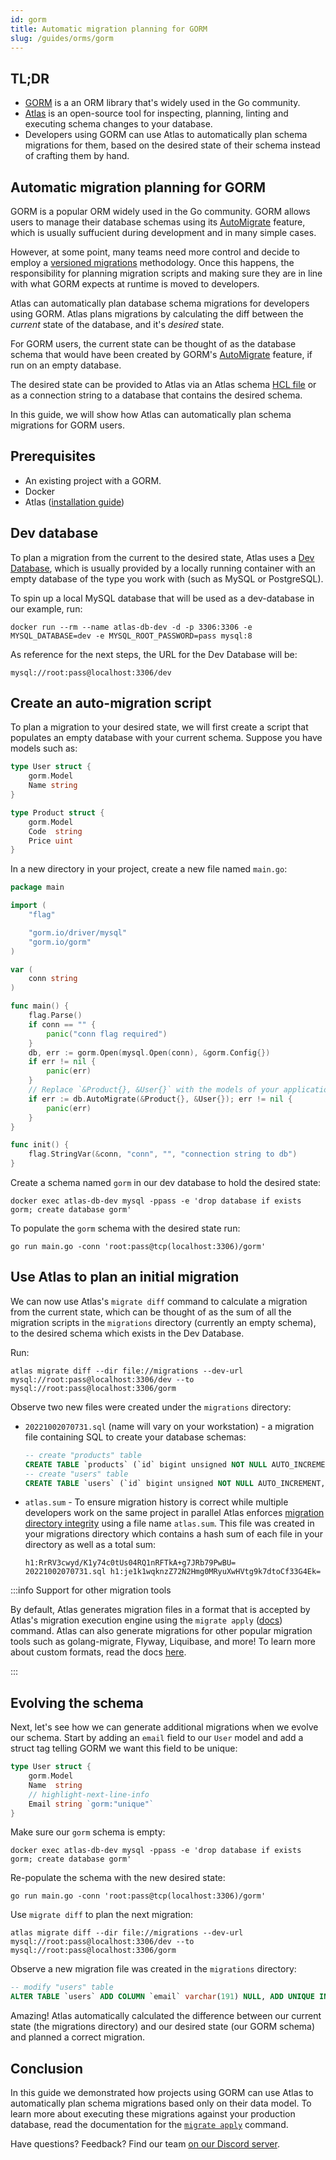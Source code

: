 ```yaml
---
id: gorm
title: Automatic migration planning for GORM
slug: /guides/orms/gorm
---
```


## TL;DR
* [GORM](https://gorm.io) is a an ORM library that's widely used in the Go community.
* [Atlas](https://atlasgo.io) is an open-source tool for inspecting, planning, linting and
  executing schema changes to your database.
* Developers using GORM can use Atlas to automatically plan schema migrations
  for them, based on the desired state of their schema instead of crafting them by hand.

## Automatic migration planning for GORM

GORM is a popular ORM widely used in the Go community. GORM allows users to 
manage their database schemas using its [AutoMigrate](https://gorm.io/docs/migration.html#Auto-Migration)
feature, which is usually suffucient during development and in many simple cases. 

However, at some point, many teams need more control and decide to employ 
a [versioned migrations](/concepts/declarative-vs-versioned#versioned-migrations) 
methodology. Once this happens, the responsibility for planning migration scripts and making
sure they are in line with what GORM expects at runtime is moved to developers.

Atlas can automatically plan database schema migrations for developers using GORM.
Atlas plans migrations by calculating the diff between the _current_ state of the database,
and it's _desired_ state.

For GORM users, the current state can be thought of as the database schema that would have
been created by GORM's [AutoMigrate](https://gorm.io/docs/migration.html#Auto-Migration)
feature, if run on an empty database. 

The desired state can be provided to Atlas via an Atlas schema [HCL file](https://atlasgo.io/atlas-schema/sql-resources) 
or as a connection string to a database that contains the desired schema.

In this guide, we will show how Atlas can automatically plan schema migrations for
GORM users.

## Prerequisites

* An existing project with a GORM.
* Docker
* Atlas ([installation guide](https://atlasgo.io/getting-started/#installation))

## Dev database
To plan a migration from the current to the desired state, Atlas uses a [Dev Database](/concepts/dev-database),
which is usually provided by a locally running container with an empty database of the type
you work with (such as MySQL or PostgreSQL).

To spin up a local MySQL database that will be used as a dev-database in our example, run:

```text
docker run --rm --name atlas-db-dev -d -p 3306:3306 -e MYSQL_DATABASE=dev -e MYSQL_ROOT_PASSWORD=pass mysql:8
```

As reference for the next steps, the URL for the Dev Database will be:
```text
mysql://root:pass@localhost:3306/dev
```

## Create an auto-migration script

To plan a migration to your desired state, we will first create a script that
populates an empty database with your current schema. Suppose you have models
such as:
```go
type User struct {
	gorm.Model
	Name string
}

type Product struct {
	gorm.Model
	Code  string
	Price uint
}
```
In a new directory in your project, create a new file named `main.go`:
```go title=main.go
package main

import (
	"flag"

	"gorm.io/driver/mysql"
	"gorm.io/gorm"
)

var (
	conn string
)

func main() {
	flag.Parse()
	if conn == "" {
		panic("conn flag required")
	}
	db, err := gorm.Open(mysql.Open(conn), &gorm.Config{})
	if err != nil {
		panic(err)
	}
	// Replace `&Product{}, &User{}` with the models of your application.
	if err := db.AutoMigrate(&Product{}, &User{}); err != nil {
		panic(err)
	}
}

func init() {
	flag.StringVar(&conn, "conn", "", "connection string to db")
}
```

Create a schema named `gorm` in our dev database to hold the desired state:
```text
docker exec atlas-db-dev mysql -ppass -e 'drop database if exists gorm; create database gorm'
```

To populate the `gorm` schema with the desired state run:
```text
go run main.go -conn 'root:pass@tcp(localhost:3306)/gorm'
```

## Use Atlas to plan an initial migration

We can now use Atlas's `migrate diff` command to calculate a migration from the 
current state, which can be thought of as the sum of all the migration scripts
in the `migrations` directory (currently an empty schema), to the desired schema
which exists in the Dev Database.

Run:

```text
atlas migrate diff --dir file://migrations --dev-url mysql://root:pass@localhost:3306/dev --to mysql://root:pass@localhost:3306/gorm
```

Observe two new files were created under the `migrations` directory:

* `20221002070731.sql` (name will vary on your workstation) - a migration file containing SQL to create
  your database schemas:
  ```sql
  -- create "products" table
  CREATE TABLE `products` (`id` bigint unsigned NOT NULL AUTO_INCREMENT, `created_at` datetime(3) NULL, `updated_at` datetime(3) NULL, `deleted_at` datetime(3) NULL, `code` longtext NULL, `price` bigint unsigned NULL, PRIMARY KEY (`id`), INDEX `idx_products_deleted_at` (`deleted_at`)) CHARSET utf8mb4 COLLATE utf8mb4_0900_ai_ci;
  -- create "users" table
  CREATE TABLE `users` (`id` bigint unsigned NOT NULL AUTO_INCREMENT, `created_at` datetime(3) NULL, `updated_at` datetime(3) NULL, `deleted_at` datetime(3) NULL, `name` longtext NULL, PRIMARY KEY (`id`), INDEX `idx_users_deleted_at` (`deleted_at`)) CHARSET utf8mb4 COLLATE utf8mb4_0900_ai_ci;
  ```
* `atlas.sum` - To ensure migration history is correct while multiple developers work on the same project
  in parallel Atlas enforces [migration directory integrity](/concepts/migration-directory-integrity)
  using a file name `atlas.sum`. This file was created in your migrations directory
  which contains a hash sum of each file in your directory as well as a total sum:
  ```text
  h1:RrRV3cwyd/K1y74c0tUs04RQ1nRFTkA+g7JRb79PwBU=
  20221002070731.sql h1:je1k1wqknzZ72N2Hmg0MRyuXwHVtg9k7dtoCf33G4Ek=
  ```

:::info Support for other migration tools

By default, Atlas generates migration files in a format that is accepted by Atlas's migration
execution engine using the `migrate apply` ([docs](/versioned/apply)) command. Atlas can also generate migrations for other
popular migration tools such as golang-migrate, Flyway, Liquibase, and more! To learn more about custom formats, read
the docs [here](/versioned/diff#generate-migrations-with-custom-formats).

:::

## Evolving the schema

Next, let's see how we can generate additional migrations when we evolve our schema.
Start by adding an `email` field to our `User` model and add a struct tag telling GORM
we want this field to be unique:

```go
type User struct {
	gorm.Model
	Name  string
	// highlight-next-line-info
	Email string `gorm:"unique"`
}
```

Make sure our `gorm` schema is empty:

```text
docker exec atlas-db-dev mysql -ppass -e 'drop database if exists gorm; create database gorm'
```

Re-populate the schema with the new desired state:

```text
go run main.go -conn 'root:pass@tcp(localhost:3306)/gorm'
```

Use `migrate diff` to plan the next migration:

```text
atlas migrate diff --dir file://migrations --dev-url mysql://root:pass@localhost:3306/dev --to mysql://root:pass@localhost:3306/gorm
```

Observe a new migration file was created in the `migrations` directory:

```sql
-- modify "users" table
ALTER TABLE `users` ADD COLUMN `email` varchar(191) NULL, ADD UNIQUE INDEX `email` (`email`);
```

Amazing! Atlas automatically calculated the difference between our current state (the migrations
directory) and our desired state (our GORM schema) and planned a correct migration.

## Conclusion

In this guide we demonstrated how projects using GORM can use Atlas to automatically
plan schema migrations based only on their data model. To learn more about executing
these migrations against your production database, read the documentation for the 
[`migrate apply`](/versioned/apply) command.

Have questions? Feedback? Find our team [on our Discord server](https://discord.gg/zZ6sWVg6NT).
